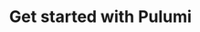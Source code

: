 ---
title: Get started with Pulumi
meta_desc: Pulumi is an infrastructure as code tool that enables engineers to write infrastructure code in a programming language they already know. Start for free.
type: page
layout: signup
---